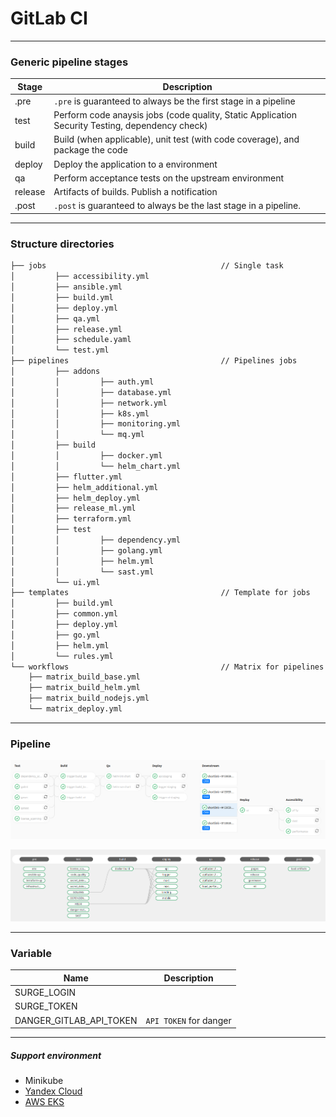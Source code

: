 # GitLab CI

---

### Generic pipeline stages

| Stage | Description |
| --- | --- |
| .pre | `.pre` is guaranteed to always be the first stage in a pipeline |
| test | Perform code anaysis jobs (code quality, Static Application Security Testing, dependency check) |
| build | Build (when applicable), unit test (with code coverage), and package the code |
| deploy | Deploy the application to a environment |
| qa | Perform acceptance tests on the upstream environment |
| release | Artifacts of builds. Publish a notification |
| .post | `.post` is guaranteed to always be the last stage in a pipeline. |

---

### Structure directories

```md
├── jobs                                       // Single task
│         ├── accessibility.yml
│         ├── ansible.yml
│         ├── build.yml
│         ├── deploy.yml
│         ├── qa.yml
│         ├── release.yml
│         ├── schedule.yaml
│         └── test.yml
├── pipelines                                  // Pipelines jobs
│         ├── addons
│         │         ├── auth.yml
│         │         ├── database.yml
│         │         ├── network.yml
│         │         ├── k8s.yml
│         │         ├── monitoring.yml
│         │         └── mq.yml
│         ├── build
│         │         ├── docker.yml
│         │         └── helm_chart.yml
│         ├── flutter.yml
│         ├── helm_additional.yml
│         ├── helm_deploy.yml
│         ├── release_ml.yml
│         ├── terraform.yml
│         ├── test
│         │         ├── dependency.yml
│         │         ├── golang.yml
│         │         ├── helm.yml
│         │         └── sast.yml
│         └── ui.yml
├── templates                                  // Template for jobs
│         ├── build.yml
│         ├── common.yml
│         ├── deploy.yml
│         ├── go.yml
│         ├── helm.yml
│         └── rules.yml
└── workflows                                  // Matrix for pipelines
    ├── matrix_build_base.yml
    ├── matrix_build_helm.yml
    ├── matrix_build_nodejs.yml
    └── matrix_deploy.yml
```

---

### Pipeline

![](../../docs/gitlab/gitlab-pipeline.png)

![](../../docs/gitlab/gitlab-ci.png)

---

### Variable

| Name | Description |
| --- | --- |
| SURGE_LOGIN | |
| SURGE_TOKEN | |
| DANGER_GITLAB_API_TOKEN | `API TOKEN` for danger |

---

##### Support environment

- Minikube
- [Yandex Cloud](https://cloud.yandex.ru/)
- [AWS EKS](https://aws.amazon.com/eks/)
